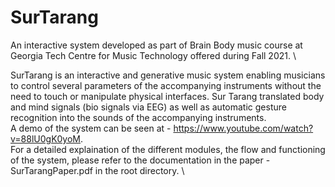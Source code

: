 # SurTarang
An interactive system developed as part of Brain Body music course at Georgia Tech Centre for Music Technology offered during Fall 2021. \

SurTarang is an interactive and generative music system enabling musicians to control several parameters of the accompanying instruments without the need to touch or manipulate physical interfaces. Sur Tarang translated body and mind signals (bio signals via EEG) as well as automatic gesture recognition into the sounds of the accompanying instruments.  \
A demo of the system can be seen at - https://www.youtube.com/watch?v=88lU0gK0yoM. \
For a detailed explaination of the different modules, the flow and functioning of the system, please refer to the documentation in the paper - SurTarangPaper.pdf in the root directory. \
